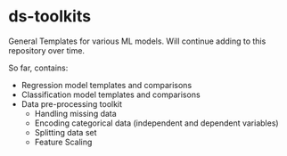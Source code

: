 # ds-toolkits
General Templates for various ML models. Will continue adding to this repository over time.

So far, contains:
- Regression model templates and comparisons
- Classification model templates and comparisons
- Data pre-processing toolkit
    - Handling missing data
    - Encoding categorical data (independent and dependent variables)
    - Splitting data set
    - Feature Scaling
